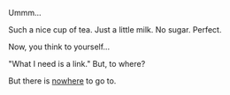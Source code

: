 Ummm...

Such a nice cup of tea. Just a little milk. No sugar. Perfect.

Now, you think to yourself...

"What I need is a link." But, to where?

But there is [nowhere](../dream/limbo/limbo.md) to go to.
